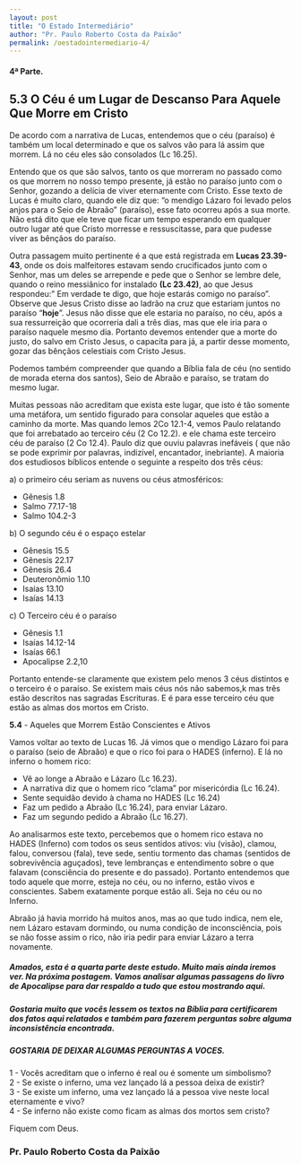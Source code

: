 ```yaml
---
layout: post
title: "O Estado Intermediário"
author: "Pr. Paulo Roberto Costa da Paixão"
permalink: /oestadointermediario-4/
---
```

#### 4ª Parte. 

## 5.3 O Céu é um Lugar de Descanso Para Aquele Que Morre em Cristo

De acordo com a narrativa de Lucas, entendemos que o céu (paraíso) é também um local
determinado e que os salvos vão para lá assim que morrem. Lá no céu eles são consolados (Lc 16.25).

Entendo que os que são salvos, tanto os que morreram no passado como os que morrem no nosso
tempo presente, já estão no paraíso junto com o Senhor, gozando a delícia de viver eternamente com
Cristo. Esse texto de Lucas é muito claro, quando ele diz que: “o mendigo Lázaro foi levado pelos anjos
para o Seio de Abraão” (paraíso), esse fato ocorreu após a sua morte. Não está dito que ele teve que ficar
um tempo esperando em qualquer outro lugar até que Cristo morresse e ressuscitasse, para que pudesse
viver as bênçãos do paraíso.

Outra passagem muito pertinente é a que está registrada em **Lucas 23.39-43**, onde os dois
malfeitores estavam sendo crucificados junto com o Senhor, mas um deles se arrepende e pede que o
Senhor se lembre dele, quando o reino messiânico for instalado **(Lc 23.42)**, ao que Jesus respondeu:” Em
verdade te digo, que hoje estarás comigo no paraíso”. Observe que Jesus Cristo disse ao ladrão na cruz
que estariam juntos no paraíso “**hoje**”. Jesus não disse que ele estaria no paraíso, no céu, após a sua
ressurreição que ocorreria dali a três dias, mas que ele iria para o paraíso naquele mesmo dia. Portanto
devemos entender que a morte do justo, do salvo em Cristo Jesus, o capacita para já, a partir desse
momento, gozar das bênçãos celestiais com Cristo Jesus.

Podemos também compreender que quando a Bíblia fala de céu (no sentido de morada eterna dos
santos), Seio de Abraão e paraíso, se tratam do mesmo lugar.

Muitas pessoas não acreditam que exista este lugar, que isto é tão somente uma metáfora, um
sentido figurado para consolar aqueles que estão a caminho da morte. Mas quando lemos 2Co 12.1-4,
vemos Paulo relatando que foi arrebatado ao terceiro céu (2 Co 12.2). e ele chama este terceiro céu de
paraíso (2 Co 12.4). Paulo diz que ouviu palavras inefáveis ( que não se pode exprimir por palavras,
indizível, encantador, inebriante). A maioria dos estudiosos bíblicos entende o seguinte a respeito dos três
céus:

a) o primeiro céu seriam as nuvens ou céus atmosféricos:
* Gênesis 1.8
* Salmo 77.17-18
* Salmo 104.2-3

b) O segundo céu é o espaço estelar
* Gênesis 15.5
* Gênesis 22.17
* Gênesis 26.4
* Deuteronômio 1.10
* Isaías 13.10
* Isaías 14.13

c) O Terceiro céu é o paraíso
* Gênesis 1.1
* Isaías 14.12-14
* Isaías 66.1
* Apocalipse 2.2,10

Portanto entende-se claramente que existem pelo menos 3 céus distintos e o terceiro é o paraíso. Se
existem mais céus nós não sabemos,k mas três estão descritos nas sagradas Escrituras. E é para esse
terceiro céu que estão as almas dos mortos em Cristo.

**5.4** - Aqueles que Morrem Estão Conscientes e Ativos

Vamos voltar ao texto de Lucas 16. Já vimos que o mendigo Lázaro foi para o paraíso (seio de
Abraão) e que o rico foi para o HADES (inferno). E lá no inferno o homem rico:

* Vê ao longe a Abraão e Lázaro (Lc 16.23).
* A narrativa diz que o homem rico “clama” por misericórdia (Lc 16.24).
* Sente sequidão devido à chama no HADES (Lc 16.24)
* Faz um pedido a Abraão (Lc 16.24), para enviar Lázaro.
* Faz um segundo pedido a Abraão (Lc 16.27).

Ao analisarmos este texto, percebemos que o homem rico estava no HADES (Inferno) com todos os
seus sentidos ativos: viu (visão), clamou, falou, conversou (fala), teve sede, sentiu tormento das chamas
(sentidos de sobrevivência aguçados), teve lembranças e entendimento sobre o que falavam (consciência
do presente e do passado). Portanto entendemos que todo aquele que morre, esteja no céu, ou no inferno,
estão vivos e conscientes. Sabem exatamente porque estão ali. Seja no céu ou no Inferno.

Abraão já havia morrido há muitos anos, mas ao que tudo indica, nem ele, nem Lázaro estavam
dormindo, ou numa condição de inconsciência, pois se não fosse assim o rico, não iria pedir para enviar
Lázaro a terra novamente.

##### Amados, esta é a quarta parte deste estudo. Muito mais ainda iremos ver. Na próxima postagem. Vamos analisar algumas passagens do livro de Apocalipse para dar respaldo a tudo que estou mostrando aqui.

##### Gostaria muito que vocês lessem os textos na Bíblia para certificarem dos fatos aqui relatados e também para fazerem perguntas sobre alguma inconsistência encontrada.

##### GOSTARIA DE DEIXAR ALGUMAS PERGUNTAS A VOCES.

1 - Vocês acreditam que o inferno é real ou é somente um simbolismo? <br>
2 - Se existe o inferno, uma vez lançado lá a pessoa deixa de existir?<br>
3 - Se existe um inferno, uma vez lançado lá a pessoa vive neste local eternamente e vivo?<br>
4 - Se inferno não existe como ficam as almas dos mortos sem cristo? 

Fiquem com Deus.
### Pr. Paulo Roberto Costa da Paixão